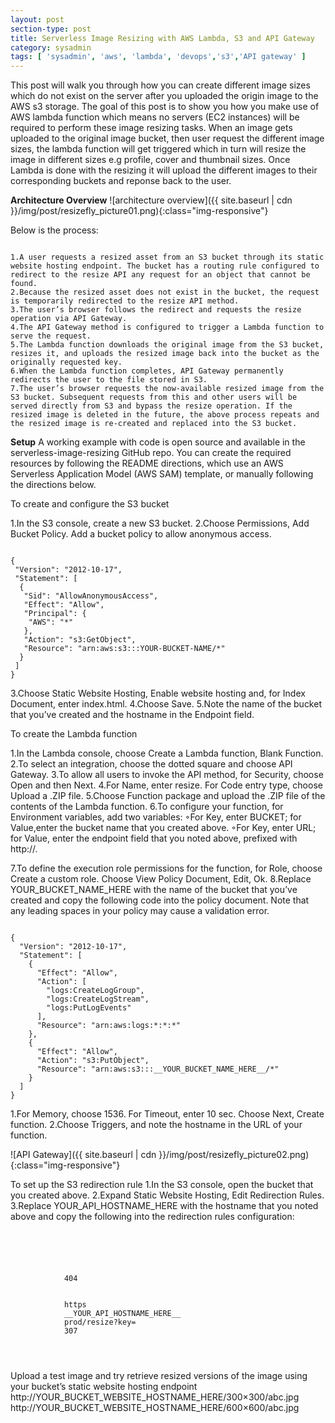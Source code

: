 ```yaml
---
layout: post
section-type: post
title: Serverless Image Resizing with AWS Lambda, S3 and API Gateway
category: sysadmin 
tags: [ 'sysadmin', 'aws', 'lambda', 'devops','s3','API gateway' ]
--- 
```


This post will walk you through how you can create different image sizes which do not exist on the server after you uploaded the origin image to the AWS s3 storage. The goal of this post is to show you how you make use of AWS lambda function which means no servers (EC2 instances) will be required to perform these image resizing tasks. When an image gets uploaded to the original image bucket, then user request the different image sizes, the lambda function will get triggered which in turn will resize the image in different sizes e.g  profile, cover and thumbnail sizes. Once Lambda is done with the resizing it will upload the different images to their corresponding buckets and reponse back to the user.

<strong>Architecture Overview</strong>
![architecture overview]({{ site.baseurl | cdn }}/img/post/resizefly_picture01.png){:class="img-responsive"}

Below is the process:
<pre><code data-trim class="yaml">
1.A user requests a resized asset from an S3 bucket through its static website hosting endpoint. The bucket has a routing rule configured to redirect to the resize API any request for an object that cannot be found.
2.Because the resized asset does not exist in the bucket, the request is temporarily redirected to the resize API method.
3.The user’s browser follows the redirect and requests the resize operation via API Gateway.
4.The API Gateway method is configured to trigger a Lambda function to serve the request.
5.The Lambda function downloads the original image from the S3 bucket, resizes it, and uploads the resized image back into the bucket as the originally requested key.
6.When the Lambda function completes, API Gateway permanently redirects the user to the file stored in S3.
7.The user’s browser requests the now-available resized image from the S3 bucket. Subsequent requests from this and other users will be served directly from S3 and bypass the resize operation. If the resized image is deleted in the future, the above process repeats and the resized image is re-created and replaced into the S3 bucket.
</code></pre>

<strong>Setup</strong>
A working example with code is open source and available in the serverless-image-resizing GitHub repo. You can create the required resources by following the README directions, which use an AWS Serverless Application Model (AWS SAM) template, or manually following the directions below.

To create and configure the S3 bucket

1.In the S3 console, create a new S3 bucket.
2.Choose Permissions, Add Bucket Policy. Add a bucket policy to allow anonymous access.
<pre><code data-trim class="yaml">
{
 "Version": "2012-10-17",
 "Statement": [
  {
   "Sid": "AllowAnonymousAccess",
   "Effect": "Allow",
   "Principal": {
    "AWS": "*"
   },
   "Action": "s3:GetObject",
   "Resource": "arn:aws:s3:::YOUR-BUCKET-NAME/*"
  }
 ]
}
</code></pre>
3.Choose Static Website Hosting, Enable website hosting and, for Index Document, enter index.html.
4.Choose Save.
5.Note the name of the bucket that you’ve created and the hostname in the Endpoint field.

To create the Lambda function

1.In the Lambda console, choose Create a Lambda function, Blank Function.
2.To select an integration, choose the dotted square and choose API Gateway. 
3.To allow all users to invoke the API method, for Security, choose Open and then Next.
4.For Name, enter resize. For Code entry type, choose Upload a .ZIP file. 
5.Choose Function package and upload the .ZIP file of the contents of the Lambda function.
6.To configure your function, for Environment variables, add two variables: ◦For Key, enter BUCKET; for Value,enter the bucket name that you created above. 
◦For Key, enter URL; for Value, enter the endpoint field that you noted above, prefixed with http://.

7.To define the execution role permissions for the function, for Role, choose Create a custom role. Choose View Policy Document, Edit, Ok. 
8.Replace YOUR_BUCKET_NAME_HERE with the name of the bucket that you’ve created and copy the following code into the policy document. Note that any leading spaces in your policy may cause a validation error.

<pre><code data-trim class="yaml">
{
  "Version": "2012-10-17",
  "Statement": [
    {
      "Effect": "Allow",
      "Action": [
        "logs:CreateLogGroup",
        "logs:CreateLogStream",
        "logs:PutLogEvents"
      ],
      "Resource": "arn:aws:logs:*:*:*"
    },
    {
      "Effect": "Allow",
      "Action": "s3:PutObject",
      "Resource": "arn:aws:s3:::__YOUR_BUCKET_NAME_HERE__/*"    
    }
  ]
}
</code></pre>

1.For Memory, choose 1536. For Timeout, enter 10 sec. Choose Next, Create function.
2.Choose Triggers, and note the hostname in the URL of your function.

![API Gateway]({{ site.baseurl | cdn }}/img/post/resizefly_picture02.png){:class="img-responsive"}

To set up the S3 redirection rule
1.In the S3 console, open the bucket that you created above.
2.Expand Static Website Hosting, Edit Redirection Rules.
3.Replace YOUR_API_HOSTNAME_HERE with the hostname that you noted above and copy the following into the redirection rules configuration:

<pre><code data-trim class="yaml">
<RoutingRules>
    <RoutingRule>
        <Condition>
            <KeyPrefixEquals/>
            <HttpErrorCodeReturnedEquals>404</HttpErrorCodeReturnedEquals>
        </Condition>
        <Redirect>
            <Protocol>https</Protocol>
            <HostName>__YOUR_API_HOSTNAME_HERE__</HostName>
            <ReplaceKeyPrefixWith>prod/resize?key=</ReplaceKeyPrefixWith>
            <HttpRedirectCode>307</HttpRedirectCode>
        </Redirect>
    </RoutingRule>
</RoutingRules>
</code></pre>

Upload a test image and try retrieve resized versions of the image using your bucket’s static website hosting endpoint
http://YOUR_BUCKET_WEBSITE_HOSTNAME_HERE/300×300/abc.jpg
http://YOUR_BUCKET_WEBSITE_HOSTNAME_HERE/600×600/abc.jpg
